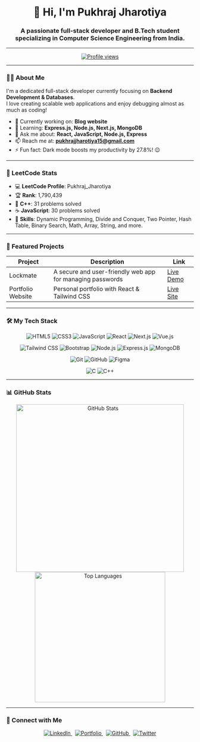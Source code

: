 <h1 align="center">👋 Hi, I'm <b>Pukhraj Jharotiya</b></h1>
<h3 align="center">A passionate full-stack developer and B.Tech student specializing in Computer Science Engineering from India.</h3>

---

<p align="center">
  <a href="https://github.com/Student-Pukhraj">
    <img src="https://komarev.com/ghpvc/?username=Student-Pukhraj&label=Profile%20views&color=0e75b6&style=flat" alt="Profile views" />
  </a>
</p>

---

### 👨‍💻 About Me
I'm a dedicated full-stack developer currently focusing on **Backend Development & Databases**.  
I love creating scalable web applications and enjoy debugging almost as much as coding!  

- 🔭 Currently working on: **Blog website**  
- 🌱 Learning: **Express.js, Node.js, Next.js, MongoDB**  
- 💬 Ask me about: **React, JavaScript, Node.js, Express**  
- 📫 Reach me at: **pukhrajjharotiya15@gmail.com**  
- ⚡ Fun fact: Dark mode boosts my productivity by 27.8%! 😉

---

### 🚀 LeetCode Stats

- 💻 **LeetCode Profile**: Pukhraj_Jharotiya  
- 🏆 **Rank**: 1,790,439  
- 📝 **C++**: 31 problems solved  
- ☕ **JavaScript**: 30 problems solved  
- 🧠 **Skills**: Dynamic Programming, Divide and Conquer, Two Pointer, Hash Table, Binary Search, Math, Array, String, and more.

---

### 🚀 Featured Projects

| Project            | Description                          | Link                                                         |
|--------------------|----------------------------------|--------------------------------------------------------------|
| Lockmate | A secure and user-friendly web app for managing passwords | [Live Demo](https://cwp-lockmate.vercel.app/) |
| Portfolio Website | Personal portfolio with React & Tailwind CSS | [Live Site](https://cwp-pukhrajportfolio.netlify.app/)        |

---

### 🛠️ My Tech Stack

<p align="center">
  <img alt="HTML5" src="https://img.shields.io/badge/HTML5-E34F26?style=for-the-badge&logo=html5" />
  <img alt="CSS3" src="https://img.shields.io/badge/CSS3-1572B6?style=for-the-badge&logo=css3" />
  <img alt="JavaScript" src="https://img.shields.io/badge/JavaScript-F7DF1E?style=for-the-badge&logo=javascript" />
  <img alt="React" src="https://img.shields.io/badge/React-20232A?style=for-the-badge&logo=react" />
  <img alt="Next.js" src="https://img.shields.io/badge/Next.js-000000?style=for-the-badge&logo=nextdotjs" />
  <img alt="Vue.js" src="https://img.shields.io/badge/Vue.js-35495E?style=for-the-badge&logo=vuedotjs" />
</p>

<p align="center">
  <img alt="Tailwind CSS" src="https://img.shields.io/badge/Tailwind_CSS-38B2AC?style=for-the-badge&logo=tailwind-css" />
  <img alt="Bootstrap" src="https://img.shields.io/badge/Bootstrap-563D7C?style=for-the-badge&logo=bootstrap" />
  <img alt="Node.js" src="https://img.shields.io/badge/Node.js-339933?style=for-the-badge&logo=nodedotjs" />
  <img alt="Express.js" src="https://img.shields.io/badge/Express.js-000000?style=for-the-badge&logo=express" />
  <img alt="MongoDB" src="https://img.shields.io/badge/MongoDB-4EA94B?style=for-the-badge&logo=mongodb" />
</p>

<p align="center">
  <img alt="Git" src="https://img.shields.io/badge/Git-F05032?style=for-the-badge&logo=git" />
  <img alt="GitHub" src="https://img.shields.io/badge/GitHub-181717?style=for-the-badge&logo=github" />
  <img alt="Figma" src="https://img.shields.io/badge/Figma-F24E1E?style=for-the-badge&logo=figma" />
</p>

<p align="center">
  <img alt="C" src="https://img.shields.io/badge/C-00599C?style=for-the-badge&logo=c" />
  <img alt="C++" src="https://img.shields.io/badge/C++-00599C?style=for-the-badge&logo=cplusplus" />
</p>

---

### 📊 GitHub Stats

<p align="center">
  <img src="https://github-readme-stats.vercel.app/api?username=Student-Pukhraj&show_icons=true&locale=en&theme=radical" alt="GitHub Stats" width="450" />
  <img src="https://github-readme-stats.vercel.app/api/top-langs/?username=Student-Pukhraj&layout=compact&theme=radical" alt="Top Languages" width="350" />
</p>

---

### 🔗 Connect with Me

<p align="center">
  <a href="https://www.linkedin.com/in/pukhraj-jharotiya-b44287287/" target="_blank" rel="noopener noreferrer">
    <img src="https://img.shields.io/badge/LinkedIn-0A66C2?style=for-the-badge&logo=linkedin&logoColor=white" alt="LinkedIn" />
  </a>
  &nbsp;
  <a href="https://cwp-pukhrajportfolio.netlify.app" target="_blank" rel="noopener noreferrer">
    <img src="https://img.shields.io/badge/Portfolio-000000?style=for-the-badge&logo=googlechrome&logoColor=white" alt="Portfolio" />
  </a>
  &nbsp;
  <a href="https://github.com/Student-Pukhraj" target="_blank" rel="noopener noreferrer">
    <img src="https://img.shields.io/badge/GitHub-181717?style=for-the-badge&logo=github&logoColor=white" alt="GitHub" />
  </a>
  &nbsp;
  <a href="https://twitter.com/pukhraj_jharotiya" target="_blank" rel="noopener noreferrer">
    <img src="https://img.shields.io/badge/Twitter-1DA1F2?style=for-the-badge&logo=twitter&logoColor=white" alt="Twitter" />
  </a>
</p>
